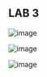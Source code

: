 ## LAB 3

![image](https://user-images.githubusercontent.com/57019745/168694546-cebefedc-d79e-413a-8e70-8ffc8f21f01c.png)

![image](https://user-images.githubusercontent.com/57019745/168694720-8e66bc5e-fbec-4503-905f-d2b97b9f5c3b.png)

![image](https://user-images.githubusercontent.com/57019745/168694901-67874164-2e7b-4bc9-bd04-4896ba612ab1.png)
